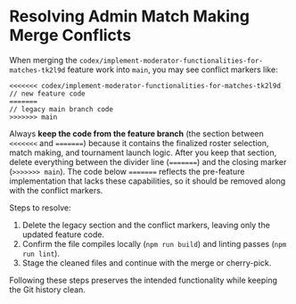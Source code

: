 # Resolving Admin Match Making Merge Conflicts

When merging the `codex/implement-moderator-functionalities-for-matches-tk2l9d` feature work into `main`,
you may see conflict markers like:

```
<<<<<<< codex/implement-moderator-functionalities-for-matches-tk2l9d
// new feature code
=======
// legacy main branch code
>>>>>>> main
```

Always **keep the code from the feature branch** (the section between `<<<<<<<` and `=======`) because it
contains the finalized roster selection, match making, and tournament launch logic. After you keep that
section, delete everything between the divider line (`=======`) and the closing marker (`>>>>>>> main`). The
code below `=======` reflects the pre-feature implementation that lacks these capabilities, so it should be
removed along with the conflict markers.

Steps to resolve:

1. Delete the legacy section and the conflict markers, leaving only the updated feature code.
2. Confirm the file compiles locally (`npm run build`) and linting passes (`npm run lint`).
3. Stage the cleaned files and continue with the merge or cherry-pick.

Following these steps preserves the intended functionality while keeping the Git history clean.
